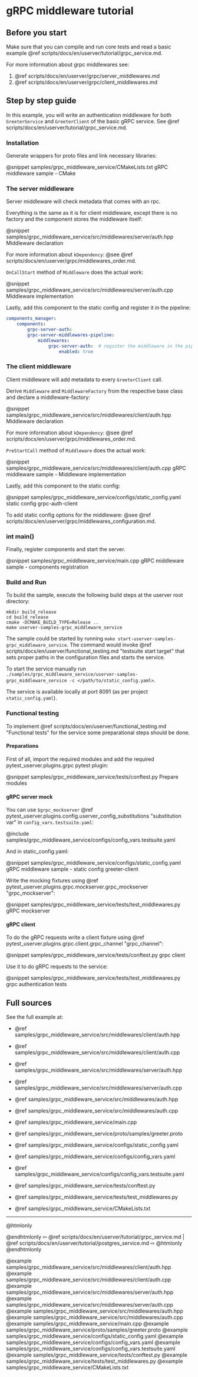 # gRPC middleware tutorial

## Before you start

Make sure that you can compile and run core tests and read a basic example
@ref scripts/docs/en/userver/tutorial/grpc_service.md.

For more information about grpc middlewares see:
1. @ref scripts/docs/en/userver/grpc/server_middlewares.md
2. @ref scripts/docs/en/userver/grpc/client_middlewares.md

## Step by step guide

In this example, you will write an authentication middleware for both
`GreeterService` and `GreeterClient` of the basic gRPC service. 
See @ref scripts/docs/en/userver/tutorial/grpc_service.md.

### Installation

Generate wrappers for proto files and link necessary libraries:

@snippet samples/grpc_middleware_service/CMakeLists.txt  gRPC middleware sample - CMake

### The server middleware

Server middleware will check metadata that comes with an rpc.

Everything is the same as it is for client middleware, except there is no
factory and the component stores the middleware itself:

@snippet samples/grpc_middleware_service/src/middlewares/server/auth.hpp Middleware declaration

For more information about `kDependency`:
@see @ref scripts/docs/en/userver/grpc/middlewares_order.md.

`OnCallStart` method of `Middleware` does the actual work:

@snippet samples/grpc_middleware_service/src/middlewares/server/auth.cpp Middleware implementation

Lastly, add this component to the static config and register it in the pipeline:

```yaml
components_manager:
    components:
        grpc-server-auth:
        grpc-server-middlewares-pipeline:
            middlewares:
                grpc-server-auth:  # register the middleware in the pipeline
                    enabled: true
```

### The client middleware

Client middleware will add metadata to every `GreeterClient` call.

Derive `Middleware` and `MiddlewareFactory` from the respective base class and declare a middleware-factory:

@snippet samples/grpc_middleware_service/src/middlewares/client/auth.hpp Middleware declaration

For more information about `kDependency`:
@see @ref scripts/docs/en/userver/grpc/middlewares_order.md.

`PreStartCall` method of `Middleware` does the actual work:

@snippet samples/grpc_middleware_service/src/middlewares/client/auth.cpp gRPC middleware sample - Middleware implementation

Lastly, add this component to the static config:

@snippet samples/grpc_middleware_service/configs/static_config.yaml static config grpc-auth-client

To add static config options for the middleware:
@see @ref scripts/docs/en/userver/grpc/middlewares_configuration.md.

### int main()

Finally, register components and start the server.

@snippet samples/grpc_middleware_service/main.cpp gRPC middleware sample - components registration


### Build and Run

To build the sample, execute the following build steps at the userver root
directory:

```shell
mkdir build_release
cd build_release
cmake -DCMAKE_BUILD_TYPE=Release ..
make userver-samples-grpc_middleware_service
```

The sample could be started by running
`make start-userver-samples-grpc_middleware_service`. The command would invoke
@ref scripts/docs/en/userver/functional_testing.md "testsuite start target" that sets proper
paths in the configuration files and starts the service.

To start the service manually run
`./samples/grpc_middleware_service/userver-samples-grpc_middleware_service -c </path/to/static_config.yaml>`.

The service is available locally at port 8091 (as per project `static_config.yaml`).


### Functional testing
To implement @ref scripts/docs/en/userver/functional_testing.md "Functional tests" for the
service some preparational steps should be done.


#### Preparations
First of all, import the required modules and add the required
pytest_userver.plugins.grpc pytest plugin:

@snippet samples/grpc_middleware_service/tests/conftest.py  Prepare modules


#### gRPC server mock

You can use `$grpc_mockserver`
@ref pytest_userver.plugins.config.userver_config_substitutions "substitution var"
in `config_vars.testsuite.yaml`:

@include samples/grpc_middleware_service/configs/config_vars.testsuite.yaml

And in static_config.yaml:

@snippet samples/grpc_middleware_service/configs/static_config.yaml gRPC middleware sample - static config greeter-client

Write the mocking fixtures using @ref pytest_userver.plugins.grpc.mockserver.grpc_mockserver "grpc_mockserver":

@snippet samples/grpc_middleware_service/tests/test_middlewares.py  gRPC mockserver


#### gRPC client

To do the gRPC requests write a client fixture using
@ref pytest_userver.plugins.grpc.client.grpc_channel "grpc_channel":

@snippet samples/grpc_middleware_service/tests/conftest.py  grpc client

Use it to do gRPC requests to the service:

@snippet samples/grpc_middleware_service/tests/test_middlewares.py  grpc authentication tests


## Full sources

See the full example at:

* @ref samples/grpc_middleware_service/src/middlewares/client/auth.hpp
* @ref samples/grpc_middleware_service/src/middlewares/client/auth.cpp

* @ref samples/grpc_middleware_service/src/middlewares/server/auth.hpp
* @ref samples/grpc_middleware_service/src/middlewares/server/auth.cpp

* @ref samples/grpc_middleware_service/src/middlewares/auth.hpp
* @ref samples/grpc_middleware_service/src/middlewares/auth.cpp

* @ref samples/grpc_middleware_service/main.cpp
* @ref samples/grpc_middleware_service/proto/samples/greeter.proto
* @ref samples/grpc_middleware_service/configs/static_config.yaml
* @ref samples/grpc_middleware_service/configs/config_vars.yaml
* @ref samples/grpc_middleware_service/configs/config_vars.testsuite.yaml
* @ref samples/grpc_middleware_service/tests/conftest.py
* @ref samples/grpc_middleware_service/tests/test_middlewares.py
* @ref samples/grpc_middleware_service/CMakeLists.txt

----------

@htmlonly <div class="bottom-nav"> @endhtmlonly
⇦ @ref scripts/docs/en/userver/tutorial/grpc_service.md | @ref scripts/docs/en/userver/tutorial/postgres_service.md ⇨
@htmlonly </div> @endhtmlonly

@example samples/grpc_middleware_service/src/middlewares/client/auth.hpp
@example samples/grpc_middleware_service/src/middlewares/client/auth.cpp
@example samples/grpc_middleware_service/src/middlewares/server/auth.hpp
@example samples/grpc_middleware_service/src/middlewares/server/auth.cpp
@example samples/grpc_middleware_service/src/middlewares/auth.hpp
@example samples/grpc_middleware_service/src/middlewares/auth.cpp
@example samples/grpc_middleware_service/main.cpp
@example samples/grpc_middleware_service/proto/samples/greeter.proto
@example samples/grpc_middleware_service/configs/static_config.yaml
@example samples/grpc_middleware_service/configs/config_vars.yaml
@example samples/grpc_middleware_service/configs/config_vars.testsuite.yaml
@example samples/grpc_middleware_service/tests/conftest.py
@example samples/grpc_middleware_service/tests/test_middlewares.py
@example samples/grpc_middleware_service/CMakeLists.txt

